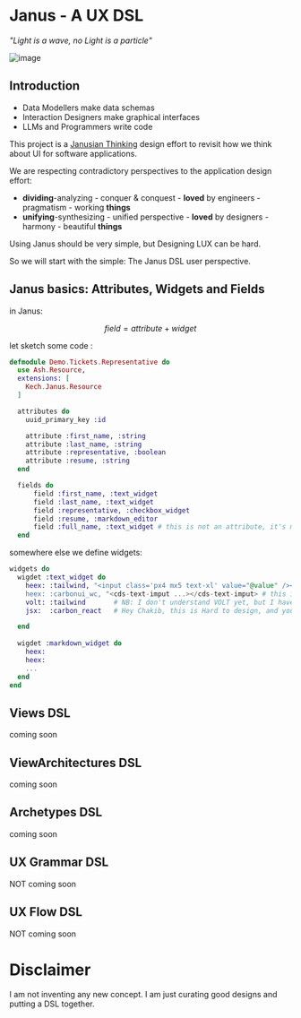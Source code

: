 # Janus - A UX DSL

*"Light is a wave, no Light is a particle"*


![image](https://github.com/kech-app/janus/assets/4276047/dc489bb7-d653-43d6-964e-a19530246c7a)

## Introduction

- Data Modellers make data schemas
- Interaction Designers make graphical interfaces
- LLMs and Programmers write code

This project is a [Janusian Thinking](https://www.creativitypost.com/article/janusian_thinking) design effort to revisit how we think about UI for software applications.

We are respecting contradictory perspectives to the application design effort: 
- **dividing**-analyzing - conquer & conquest - **loved** by engineers - pragmatism - working **things**
- **unifying**-synthesizing - unified perspective - **loved** by designers - harmony - beautiful **things**

Using Janus should be very simple, but Designing LUX can be hard.

So we will start with the simple: The Janus DSL user perspective.

## Janus basics: Attributes, Widgets and Fields

in Janus:

$$field = attribute + widget$$

let sketch some code :

```elixir
defmodule Demo.Tickets.Representative do
  use Ash.Resource,
  extensions: [
    Kech.Janus.Resource
  ]

  attributes do
    uuid_primary_key :id

    attribute :first_name, :string
    attribute :last_name, :string
    attribute :representative, :boolean
    attribute :resume, :string
  end

  fields do
      field :first_name, :text_widget 
      field :last_name, :text_widget
      field :representative, :checkbox_widget
      field :resume, :markdown_editor
      field :full_name, :text_widget # this is not an attribute, it's maybe calculation
  end
```

somewhere else we define widgets:
```elixir
widgets do
  wigdet :text_widget do
    heex: :tailwind, "<input class='px4 mx5 text-xl' value="@value" /><input>  # this is easy to design
    heex: :carbonui_wc, "<cds-text-imput ...></cds-text-imput> # this is easy to design
    volt: :tailwind       # NB: I don't understand VOLT yet, but I have to consider it, for the love of ash
    jsx:  :carbon_react   # Hey Chakib, this is Hard to design, and you promised we stay simple ! lol

  end  
  
  wigdet :markdown_widget do
    heex:
    heex:
    ...
  end  
end
```

## Views DSL 
coming soon

## ViewArchitectures DSL
coming soon

## Archetypes DSL
coming soon

## UX Grammar DSL
NOT coming soon

## UX Flow DSL
NOT coming soon

# Disclaimer
I am not inventing any new concept. I am just curating good designs and putting a DSL together.

